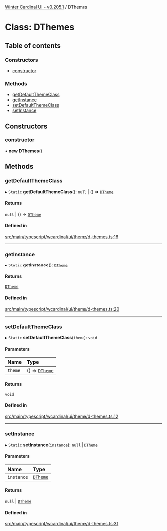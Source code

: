 [Winter Cardinal UI - v0.205.1](../index.md) / DThemes

# Class: DThemes

## Table of contents

### Constructors

- [constructor](DThemes.md#constructor)

### Methods

- [getDefaultThemeClass](DThemes.md#getdefaultthemeclass)
- [getInstance](DThemes.md#getinstance)
- [setDefaultThemeClass](DThemes.md#setdefaultthemeclass)
- [setInstance](DThemes.md#setinstance)

## Constructors

### constructor

• **new DThemes**()

## Methods

### getDefaultThemeClass

▸ `Static` **getDefaultThemeClass**(): ``null`` \| () => [`DTheme`](../interfaces/DTheme.md)

#### Returns

``null`` \| () => [`DTheme`](../interfaces/DTheme.md)

#### Defined in

[src/main/typescript/wcardinal/ui/theme/d-themes.ts:16](https://github.com/winter-cardinal/winter-cardinal-ui/blob/v0.205.1/src/main/typescript/wcardinal/ui/theme/d-themes.ts#L16)

___

### getInstance

▸ `Static` **getInstance**(): [`DTheme`](../interfaces/DTheme.md)

#### Returns

[`DTheme`](../interfaces/DTheme.md)

#### Defined in

[src/main/typescript/wcardinal/ui/theme/d-themes.ts:20](https://github.com/winter-cardinal/winter-cardinal-ui/blob/v0.205.1/src/main/typescript/wcardinal/ui/theme/d-themes.ts#L20)

___

### setDefaultThemeClass

▸ `Static` **setDefaultThemeClass**(`theme`): `void`

#### Parameters

| Name | Type |
| :------ | :------ |
| `theme` | () => [`DTheme`](../interfaces/DTheme.md) |

#### Returns

`void`

#### Defined in

[src/main/typescript/wcardinal/ui/theme/d-themes.ts:12](https://github.com/winter-cardinal/winter-cardinal-ui/blob/v0.205.1/src/main/typescript/wcardinal/ui/theme/d-themes.ts#L12)

___

### setInstance

▸ `Static` **setInstance**(`instance`): ``null`` \| [`DTheme`](../interfaces/DTheme.md)

#### Parameters

| Name | Type |
| :------ | :------ |
| `instance` | [`DTheme`](../interfaces/DTheme.md) |

#### Returns

``null`` \| [`DTheme`](../interfaces/DTheme.md)

#### Defined in

[src/main/typescript/wcardinal/ui/theme/d-themes.ts:31](https://github.com/winter-cardinal/winter-cardinal-ui/blob/v0.205.1/src/main/typescript/wcardinal/ui/theme/d-themes.ts#L31)
